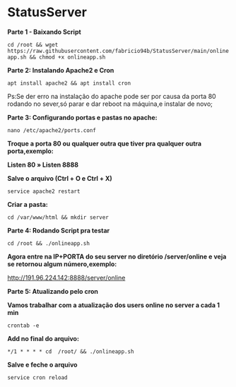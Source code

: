 # StatusServer
__Parte 1 - Baixando Script__ 

```cd /root && wget https://raw.githubusercontent.com/fabricio94b/StatusServer/main/onlineapp.sh && chmod +x onlineapp.sh```


__Parte 2: Instalando Apache2 e Cron__

```apt install apache2 && apt install cron```

Ps:Se der erro na instalação do apache pode ser por causa da porta 80 rodando no sever,só parar e dar reboot na máquina,e instalar de novo;

__Parte 3: Configurando portas e pastas no apache:__

```nano /etc/apache2/ports.conf```

__Troque a porta 80 ou qualquer outra que tiver pra qualquer outra porta,exemplo:__

__Listen 80 » Listen 8888__

__Salve o arquivo (Ctrl + O e Ctrl + X)__

```service apache2 restart```

__Criar a pasta:__

```cd /var/www/html && mkdir server```

__Parte 4: Rodando Script pra testar__

```cd /root && ./onlineapp.sh```

__Agora entre na IP+PORTA do seu server no diretório /server/online e veja se retornou algum número,exemplo:__

http://191.96.224.142:8888/server/online

__Parte 5: Atualizando pelo cron__

__Vamos trabalhar com a atualização dos users online no server a cada 1 min__

```crontab -e```

__Add no final do arquivo:__

```*/1 * * * * cd  /root/ && ./onlineapp.sh```

__Salve e feche o arquivo__

```service cron reload```

